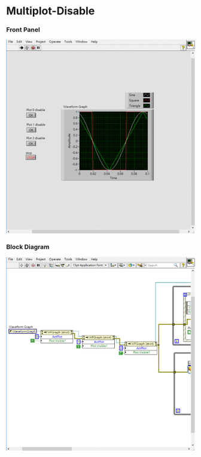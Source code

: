 # Multiplot-Disable
### Front Panel
![Front Panel](https://github.com/Offliners/LabVIEW_projects/blob/master/Multiplot-Disable/Multiplot-Disable%20front%20panel.gif)

### Block Diagram
![Block Diagram](https://github.com/Offliners/LabVIEW_projects/blob/master/Multiplot-Disable/Multiplot-Disable%20block%20diagram.gif)

